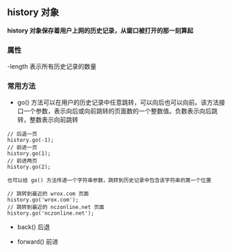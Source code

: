 ## history 对象

**history 对象保存着用户上网的历史记录，从窗口被打开的那一刻算起**

### 属性

-length 表示所有历史记录的数量

### 常用方法

- go() 方法可以在用户的历史记录中任意跳转，可以向后也可以向前。该方法接口一个参数，表示向后或向前跳转的页面数的一个整数值。负数表示向后跳转，整数表示向前跳转

```
// 后退一页
history.go(-1);
// 前进一页
history.go(1);
// 前进两页
history.go(2);

也可以给 go() 方法传递一个字符串参数，跳转到历史记录中包含该字符串的第一个位置

// 跳转到最近的 wrox.com 页面
history.go('wrox.com');
// 跳转到最近的 nczonline.net 页面
history.go('nczonline.net');
```

- back() 后退

- forward() 前进